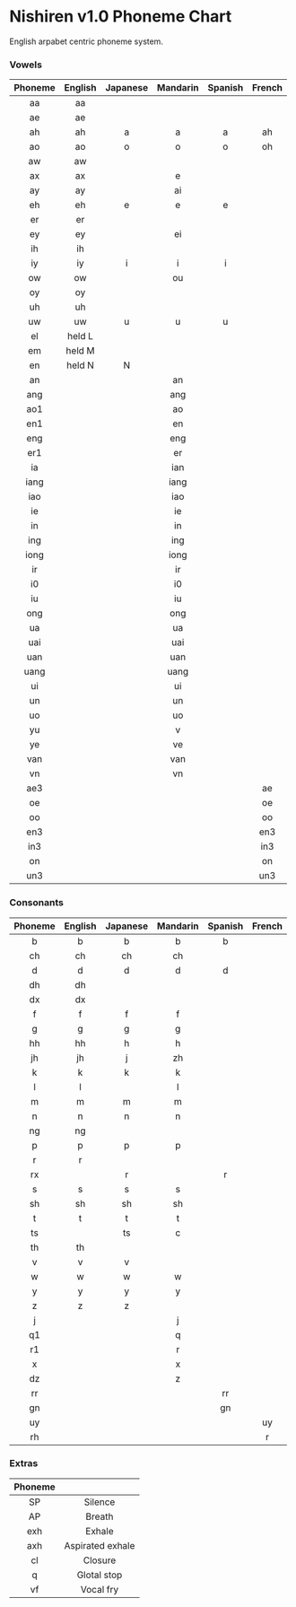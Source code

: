 # Nishiren v1.0 Phoneme Chart
English arpabet centric phoneme system.
### Vowels
| Phoneme | English | Japanese | Mandarin | Spanish | French
| :---: | :---: | :---: | :---: | :---: | :---: |
| aa | aa |
| ae | ae |
| ah | ah | a | a | a | ah
| ao | ao | o | o | o | oh
| aw | aw |
| ax | ax | | e |
| ay | ay | | ai
| eh | eh | e | e | e |
| er | er |
| ey | ey | | ei |
| ih | ih |
| iy | iy | i | i | i |
| ow | ow | | ou
| oy | oy |
| uh | uh |
| uw | uw | u | u | u |
| el | held L |
| em | held M |
| en | held N | N |
| an | | | an |
| ang | | | ang |
| ao1 | | | ao |
| en1 | | | en |
| eng | | | eng |
| er1 | | | er |
| ia | | | ian |
| iang | | | iang |
| iao | | | iao |
| ie | | | ie |
| in | | | in |
| ing | | | ing |
| iong | | | iong |
| ir | | | ir |
| i0 | | | i0 |
| iu | | | iu |
| ong | | | ong |
| ua | | | ua |
| uai | | | uai |
| uan | | | uan |
| uang | | | uang |
| ui | | | ui |
| un | | | un |
| uo | | | uo |
| yu | | | v |
| ye | | | ve |
| van | | | van |
| vn | | | vn |
| ae3 | | | | | ae |
| oe | | | | | oe |
| oo | | | | | oo |
| en3 | | | | | en3 |
| in3 | | | | | in3 |
| on | | | | | on |
| un3 | | | | | un3 |
### Consonants
| Phoneme | English | Japanese | Mandarin | Spanish | French
| :---: | :---: | :---: | :---: | :---: | :---: |
| b | b | b | b | b |
| ch | ch | ch | ch |
| d | d | d | d | d |
| dh | dh |
| dx | dx |
| f | f | f | f |
| g | g | g | g |
| hh | hh | h | h |
| jh | jh | j | zh |
| k | k | k | k |
| l | l | | l |
| m | m | m | m |
| n | n | n | n |
| ng | ng |
| p | p | p | p |
| r | r | | |
| rx | | r | | r |
| s | s | s | s |
| sh | sh | sh | sh |
| t | t | t | t |
| ts | | ts | c |
| th | th |
| v | v | v | |
| w | w | w | w |
| y | y | y | y |
| z | z | z | |
| j | | | j |
| q1 | | | q |
| r1 | | | r |
| x | | | x |
| dz | | | z |
| rr | | | | rr |
| gn | | | | gn |
| uy | | | | | uy |
| rh | | | | | r |
### Extras
| Phoneme |  |
| :---: | :---: |
| SP | Silence |
| AP | Breath |
| exh | Exhale |
| axh | Aspirated exhale |
| cl | Closure |
| q | Glotal stop |
| vf | Vocal fry |
